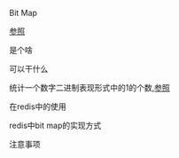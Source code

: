 Bit Map

[参照](https://blog.csdn.net/u011957758/article/details/74783347)

是个啥 

可以干什么

统计一个数字二进制表现形式中的1的个数,[参照](https://www.cnblogs.com/graphics/archive/2010/06/21/1752421.html)

在redis中的使用



redis中bit map的实现方式



注意事项

